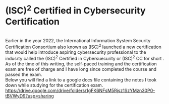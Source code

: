  # (ISC)<sup>2</sup> Certified in Cybersecurity Certification

<br />Earlier in the year 2022, the International Information System Security Certification Consortium also known as (ISC)<sup>2</sup> launched a new certification that would help introduce aspiring cybersecurity professional to the indusrty called the (ISC)<sup>2</sup> Certified in Cybersuecurity or (ISC)<sup>2</sup> CC for short .
As of the time of this writing, the self-paced training and the certification exam are free of charge and I have long since completed the course and passed the exam. 
<br />Below you will find a link to a google docs file containing the notes I took down while studying for the certification exam.
<br />https://drive.google.com/drive/folders/1gFK6NFsM5Rjsz1SzYMzn30P0-tBVWyD9?usp=sharing
